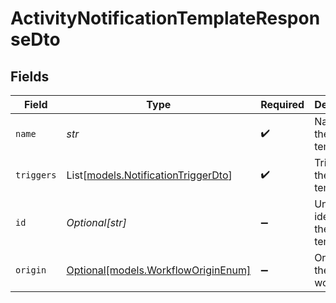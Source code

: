 # ActivityNotificationTemplateResponseDto


## Fields

| Field                                                                      | Type                                                                       | Required                                                                   | Description                                                                |
| -------------------------------------------------------------------------- | -------------------------------------------------------------------------- | -------------------------------------------------------------------------- | -------------------------------------------------------------------------- |
| `name`                                                                     | *str*                                                                      | :heavy_check_mark:                                                         | Name of the template                                                       |
| `triggers`                                                                 | List[[models.NotificationTriggerDto](../models/notificationtriggerdto.md)] | :heavy_check_mark:                                                         | Triggers of the template                                                   |
| `id`                                                                       | *Optional[str]*                                                            | :heavy_minus_sign:                                                         | Unique identifier of the template                                          |
| `origin`                                                                   | [Optional[models.WorkflowOriginEnum]](../models/workfloworiginenum.md)     | :heavy_minus_sign:                                                         | Origin of the workflow                                                     |